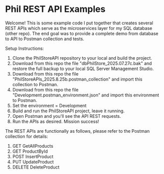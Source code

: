 # Phil REST API Examples
Welcome! This is some example code I put together that creates several REST APIs which serve as the microservices layer for my SQL database (other repo).  The end goal was to provide a complete demo from database to API to Postman collection and tests.

Setup Instructions:
1. Clone the PhilStoreAPI repository to your local and build the project.
2. Download from this repo the file "dbPhilStore_2025.07.27c.bak" and restore the full backup to your local SQL Server Management Studio.
3. Download from this repo the file "PhilStoreAPIs_2025.8.25b.postman_collection" and import this collection to Postman.
4. Download from this repo the file "Development.postman_environment.json" and import this environment to Postman.
5. Set the environment = Development
6. Build and run the PhilStoreAPI project, leave it running.
7. Open Postman and you'll see the API REST requests.
8. Run the APIs as desired.  Mission success!

The REST APIs are functionally as follows, please refer to the Postman collection for details:
1. GET GetAllProducts
2. GET ProductById
3. POST InsertProduct
4. PUT UpdateProduct
5. DELETE DeleteProduct
